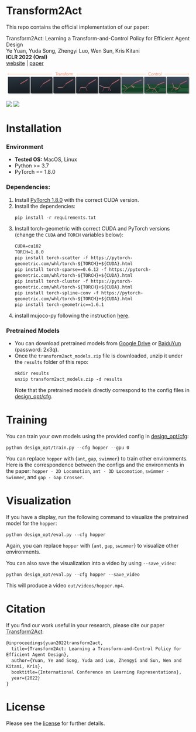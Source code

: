 # Transform2Act
This repo contains the official implementation of our paper:
  
Transform2Act: Learning a Transform-and-Control Policy for Efficient Agent Design  
Ye Yuan, Yuda Song, Zhengyi Luo, Wen Sun, Kris Kitani  
**ICLR 2022 (Oral)**  
[website](https://sites.google.com/view/transform2act) | [paper](https://openreview.net/forum?id=UcDUxjPYWSr)

<img src="assets/media/teaser.png" width="800">

<img src="assets/media/design_process_2dloc.gif" width="400"> <img src="assets/media/design_process_3dloc.gif" width="400">

# Installation 

### Environment
* **Tested OS:** MacOS, Linux
* Python >= 3.7
* PyTorch == 1.8.0
### Dependencies:
1. Install [PyTorch 1.8.0](https://pytorch.org/get-started/previous-versions/) with the correct CUDA version.
2. Install the dependencies:
    ```
    pip install -r requirements.txt
    ```
3. Install torch-geometric with correct CUDA and PyTorch versions (change the `CUDA` and `TORCH` variables below): 
    ```
    CUDA=cu102
    TORCH=1.8.0
    pip install torch-scatter -f https://pytorch-geometric.com/whl/torch-${TORCH}+${CUDA}.html
    pip install torch-sparse==0.6.12 -f https://pytorch-geometric.com/whl/torch-${TORCH}+${CUDA}.html
    pip install torch-cluster -f https://pytorch-geometric.com/whl/torch-${TORCH}+${CUDA}.html
    pip install torch-spline-conv -f https://pytorch-geometric.com/whl/torch-${TORCH}+${CUDA}.html
    pip install torch-geometric==1.6.1
    ```
4. install mujoco-py following the instruction [here](https://github.com/openai/mujoco-py#install-mujoco).

### Pretrained Models
* You can download pretrained models from [Google Drive](https://drive.google.com/file/d/1-pJrGPCcbaiCpENss5jYzRF_ZFJncFJB/view?usp=sharing) or [BaiduYun](https://pan.baidu.com/s/1szh3F97T9JNhoV2rG_-Gew?pwd=2x3q) (password: 2x3q).
* Once the `transform2act_models.zip` file is downloaded, unzip it under the `results` folder of this repo:
  ```
  mkdir results
  unzip transform2act_models.zip -d results
  ```
  Note that the pretrained models directly correspond to the config files in [design_opt/cfg](design_opt/cfg).

# Training
You can train your own models using the provided config in [design_opt/cfg](design_opt/cfg):
```
python design_opt/train.py --cfg hopper --gpu 0
```
You can replace `hopper` with {`ant`, `gap`, `swimmer`} to train other environments. Here is the correspondence between the configs and the environments in the paper: `hopper - 2D Locomotion`, `ant - 3D Locomotion`, `swimmer - Swimmer`, and `gap - Gap Crosser`.

# Visualization
If you have a display, run the following command to visualize the pretrained model for the `hopper`:
```
python design_opt/eval.py --cfg hopper
```
Again, you can replace `hopper` with {`ant`, `gap`, `swimmer`} to visualize other environments.

You can also save the visualization into a video by using `--save_video`:
```
python design_opt/eval.py --cfg hopper --save_video
```
This will produce a video `out/videos/hopper.mp4`.

# Citation
If you find our work useful in your research, please cite our paper [Transform2Act](https://sites.google.com/view/transform2act/):
```
@inproceedings{yuan2022transform2act,
  title={Transform2Act: Learning a Transform-and-Control Policy for Efficient Agent Design},
  author={Yuan, Ye and Song, Yuda and Luo, Zhengyi and Sun, Wen and Kitani, Kris},
  booktitle={International Conference on Learning Representations},
  year={2022}
}
```

# License
Please see the [license](LICENSE) for further details.
